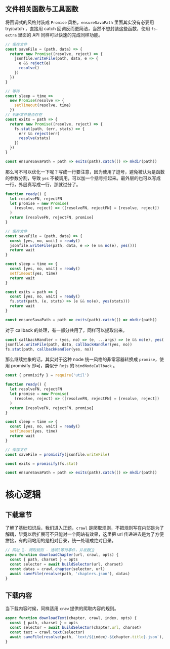 ## 文件相关函数与工具函数

将回调式的风格封装成 `Promise` 风格，`ensureSavaPath` 里面其实没有必要用 try/catch ，直接用 catch 回调反而更简洁，当然不想封装这些函数，使用 `fs-extra` 里面的 API 同样可以快速的完成同样功能。

```js
// 保存文件
const saveFile = (path, data) => {
  return new Promise((resolve, reject) => {
    jsonfile.writeFile(path, data, e => {
      e && reject(e)
      resolve()
    })
  })
}

// 等待
const sleep = time =>
  new Promise(resolve => {
    setTimeout(resolve, time)
  })
// 判断文件是否存在
const exits = path => {
  return new Promise((resolve, reject) => {
    fs.stat(path, (err, stats) => {
      err && reject(err)
      resolve(stats)
    })
  })
}

const ensureSavaPath = path => exits(path).catch(() => mkdir(path))
```

那么可不可以优化一下呢？写成一行要注意，因为使用了逗号，避免被认为是函数的参数分割，导致 `yes` 不被调用，可以加一个括号括起来。最外层的也可以写成一行，外层真写成一行，那就过分了。

```js
function ready() {
  let resolveFN, rejectFN
  let promise = new Promise(
    (resolve, reject) => ([resolveFN, rejectFN] = [resolve, reject])
  )
  return [resolveFN, rejectFN, promise]
}

// 保存文件
const saveFile = (path, data) => {
  const [yes, no, wait] = ready()
  jsonfile.writeFile(path, data, e => (e && no(e), yes()))
  return wait
}

const sleep = time => {
  const [yes, no, wait] = ready()
  setTimeout(yes, time)
  return wait
}

const exits = path => {
  const [yes, no, wait] = ready()
  fs.stat(path, (e, stats) => (e && no(e), yes(stats)))
  return wait
}

const ensureSavaPath = path => exits(path).catch(() => mkdir(path))
```

对于 callback 的处理，有一部分共用了，同样可以提取出来。

```js
const callbackHandler = (yes, no) => (e, ...args) => (e && no(e), yes(...args))
jsonfile.writeFile(path, data, callbackHandler(yes, no))
fs.stat(path, callbackHandler(yes, no))
```

那么继续抽象的话，其实对于这种 node 统一风格的非常容器转换成 `promise`，使用 promisify 即可，类似于 `Rxjs` 的 `bindNodeCallback` 。

```js
const { promisify } = require('util')

function ready() {
  let resolveFN, rejectFN
  let promise = new Promise(
    (resolve, reject) => ([resolveFN, rejectFN] = [resolve, reject])
  )
  return [resolveFN, rejectFN, promise]
}

const sleep = time => {
  const [yes, no, wait] = ready()
  setTimeout(yes, time)
  return wait
}

// 保存文件
const saveFile = promisify(jsonfile.writeFile)

const exits = promisify(fs.stat)

const ensureSavaPath = path => exits(path).catch(() => mkdir(path))
```

# 核心逻辑

## 下载章节

了解了基础知识后，我们进入正题，`crawl` 是爬取规则，不把规则写在内部是为了解耦，毕竟以后扩展可不只能对一个网站有效果，这里把 url 传递进去是为了方便拼接，有的网站用的是相对目录，统一处理成绝对目录。

```js
// 网址 - 爬取规则 - 选项{等待事件，并发数}
async function downloadChapter(url, crawl, opts) {
  const { path, charset } = opts
  const selector = await buildSelector(url, charset)
  const datas = crawl.chapter(selector, url)
  await saveFile(resolve(path, 'chapters.json'), datas)
}
```

## 下载内容

当下载内容时候，同样适用 `craw` 提供的爬取内容的规则。

```js
async function downloadText(chapter, crawl, index, opts) {
  const { path, charset } = opts
  const selector = await buildSelector(chapter.url, charset)
  const text = crawl.text(selector)
  await saveFile(resolve(path, `text/${index}-${chapter.title}.json`), text)
}
```
